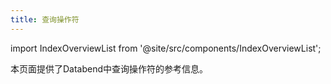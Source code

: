 ```yaml
---
title: 查询操作符
---
```

import IndexOverviewList from '@site/src/components/IndexOverviewList';

本页面提供了Databend中查询操作符的参考信息。

<IndexOverviewList />